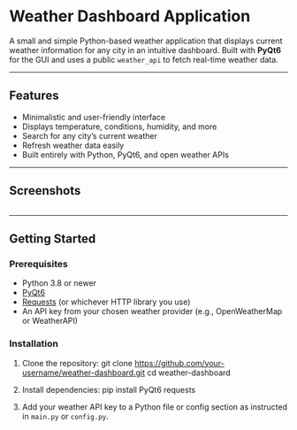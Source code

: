 # Weather Dashboard Application

A small and simple Python-based weather application that displays current weather information for any city in an intuitive dashboard. Built with **PyQt6** for the GUI and uses a public `weather_api` to fetch real-time weather data.

---

## Features

- Minimalistic and user-friendly interface
- Displays temperature, conditions, humidity, and more
- Search for any city’s current weather
- Refresh weather data easily
- Built entirely with Python, PyQt6, and open weather APIs

---

## Screenshots

<image>
  
</image>

---

## Getting Started

### Prerequisites

- Python 3.8 or newer
- [PyQt6](https://pypi.org/project/PyQt6/)
- [Requests](https://pypi.org/project/requests/) (or whichever HTTP library you use)
- An API key from your chosen weather provider (e.g., OpenWeatherMap or WeatherAPI)

### Installation

1. Clone the repository:
git clone https://github.com/your-username/weather-dashboard.git
cd weather-dashboard

2. Install dependencies:
pip install PyQt6 requests

3. Add your weather API key to a Python file or config section as instructed in `main.py` or `config.py`.
